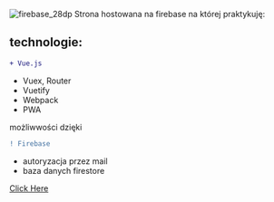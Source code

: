 ![firebase_28dp](https://user-images.githubusercontent.com/64842623/215579973-73decd88-2143-4a6a-8e95-d943c0d1a5a8.png) Strona hostowana na firebase na której praktykuję:

technologie:
-
```diff 
+ Vue.js 
```
- Vuex, Router
- Vuetify
- Webpack
- PWA

możliwwości dzięki
```diff 
! Firebase 
```
- autoryzacja przez mail
- baza danych firestore

[Click Here](https://justfirstsite.web.app)
